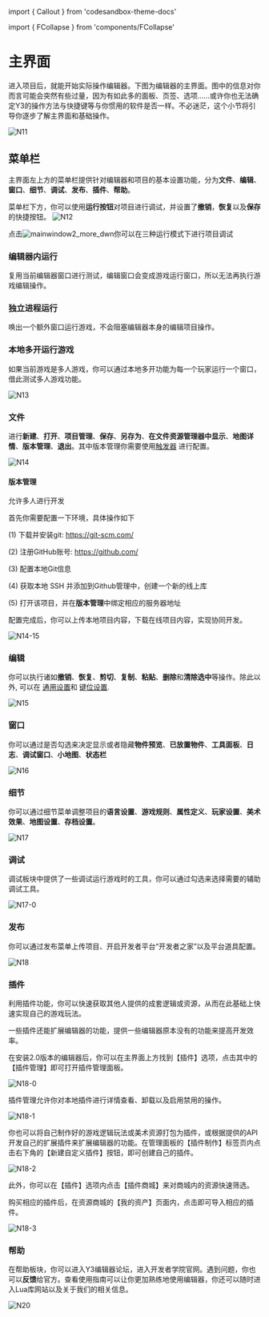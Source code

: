 import { Callout } from 'codesandbox-theme-docs'

import { FCollapse } from 'components/FCollapse'

# 主界面

进入项目后，就能开始实际操作编辑器。下图为编辑器的主界面。图中的信息对你而言可能会突然有些过量，因为有如此多的面板、页签、选项……或许你也无法确定Y3的操作方法与快捷键等与你惯用的软件是否一样。不必迷茫，这个小节将引导你逐步了解主界面和基础操作。

![N11](./pic/N11.png)

## 菜单栏

主界面左上方的菜单栏提供针对编辑器和项目的基本设置功能，分为**文件**、**编辑**、**窗口**、**细节**、**调试**、**发布**、**插件**、**帮助**。

菜单栏下方，你可以使用**运行按钮**对项目进行调试，并设置了**撤销**，**恢复**以及**保存**的快捷按钮。
![N12](./pic/N12.png)

点击![mainwindow2_more_dwn](./icon/mainwindow2_more_dwn.png)你可以在三种运行模式下进行项目调试

### 编辑器内运行
 复用当前编辑器窗口进行测试，编辑窗口会变成游戏运行窗口，所以无法再执行游戏编辑操作。

### 独立进程运行
 唤出一个额外窗口运行游戏，不会阻塞编辑器本身的编辑项目操作。

### 本地多开运行游戏
如果当前游戏是多人游戏，你可以通过本地多开功能为每一个玩家运行一个窗口，借此测试多人游戏功能。

![N13](./pic/N13.png)

### 文件 
进行**新建**、**打开**、**项目管理**、**保存**、**另存为**、**在文件资源管理器中显示**、**地图详情**、**版本管理**、**退出**。其中版本管理你需要使用[触发器](../Trigger#trigger) 进行配置。

![N14](./pic/N14.png)

#### 版本管理
 允许多人进行开发 

首先你需要配置一下环境，具体操作如下

(1) 下载并安装git: https://git-scm.com/ 

(2) 注册GitHub账号: https://github.com/

(3) 配置本地Git信息

(4) 获取本地 SSH 并添加到Github管理中，创建一个新的线上库

(5) 打开该项目，并在**版本管理**中绑定相应的服务器地址

配置完成后，你可以上传本地项目内容，下载在线项目内容，实现协同开发。

![N14-15](./pic/N14-15.png)

### 编辑
 你可以执行诸如**撤销**、**恢复**、**剪切**、**复制**、**粘贴**、**删除**和**清除选中**等操作。除此以外, 可以在 [通用设置](../../getting-started/general-setting#general-settings)和 [键位设置](../../getting-started/hotkeys#hotkeys-setting).

![N15](./pic/N15.png)

### 窗口
 你可以通过是否勾选来决定显示或者隐藏**物件预览**、**已放置物件**、**工具面板**、**日志**、**调试窗口**、**小地图**、**状态栏**

![N16](./pic/N16.png)

### 细节
你可以通过细节菜单调整项目的**语言设置**、**游戏规则**、**属性定义**、**玩家设置**、**美术效果**、**地图设置**、**存档设置**。

![N17](./pic/N17.png)

### 调试

调试板块中提供了一些调试运行游戏时的工具，你可以通过勾选来选择需要的辅助调试工具。

![N17-0](./pic/N17-0.png)

### 发布
你可以通过发布菜单上传项目、开启开发者平台“开发者之家”以及平台道具配置。

![N18](./pic/N18.png)

### 插件
利用插件功能，你可以快速获取其他人提供的成套逻辑或资源，从而在此基础上快速实现自己的游戏玩法。

一些插件还能扩展编辑器的功能，提供一些编辑器原本没有的功能来提高开发效率。

在安装2.0版本的编辑器后，你可以在主界面上方找到【插件】选项，点击其中的【插件管理】即可打开插件管理面板。

![N18-0](./pic/N18-0.png)

插件管理允许你对本地插件进行详情查看、卸载以及启用禁用的操作。

![N18-1](./pic/N18-1.png)

你也可以将自己制作好的游戏逻辑玩法或美术资源打包为插件，或根据提供的API开发自己的扩展插件来扩展编辑器的功能。在管理面板的【插件制作】标签页内点击右下角的【新建自定义插件】按钮，即可创建自己的插件。

![N18-2](./pic/N18-2.png)

此外，你可以在【插件】选项内点击【插件商城】来对商城内的资源快速筛选。

购买相应的插件后，在资源商城的【我的资产】页面内，点击即可导入相应的插件。

![N18-3](./pic/N18-3.png)

### 帮助
在帮助板块，你可以进入Y3编辑器论坛，进入开发者学院官网。遇到问题，你也可以**反馈**给官方。查看使用指南可以让你更加熟练地使用编辑器，你还可以随时进入Lua库网站以及关于我们的相关信息。

![N20](./pic/N20.png)